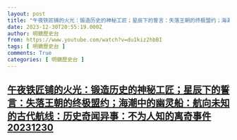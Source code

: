 ```yaml
---
layout: post
title: "午夜铁匠铺的火光：锻造历史的神秘工匠；星辰下的誓言：失落王朝的终极盟约；海潮中的幽灵船：航向未知的古代航线：历史奇闻异事：不为人知的离奇事件20231230"
date: 2023-12-30T20:55:19.000Z
author: 明鏡歷史台
from: https://www.youtube.com/watch?v=du1kiz2hbBI
tags: [ 明鏡歷史台 ]
comments: True
categories: [ 明鏡歷史台 ]
---
```

<!--1703969719000-->
[午夜铁匠铺的火光：锻造历史的神秘工匠；星辰下的誓言：失落王朝的终极盟约；海潮中的幽灵船：航向未知的古代航线：历史奇闻异事：不为人知的离奇事件20231230](https://www.youtube.com/watch?v=du1kiz2hbBI)
------

<div>

</div>
